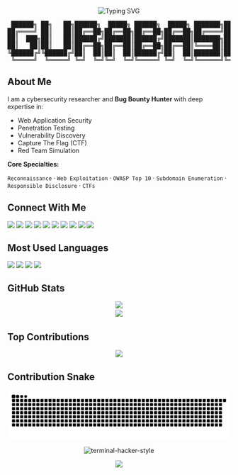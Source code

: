 <p align="center">
  <img src="https://readme-typing-svg.demolab.com?font=Fira+Code&duration=3000&pause=500&color=00FFF7&center=true&vCenter=true&width=800&height=40&lines=Bug+Bounty+Hunter" alt="Typing SVG" />
</p>

<pre align="center">
 ██████╗ ██╗   ██╗██████╗  █████╗ ██████╗  █████╗ ███████╗███████╗ ██████╗
██╔════╝ ██║   ██║██╔══██╗██╔══██╗██╔══██╗██╔══██╗██╔════╝██╔════╝██╔════╝
██║  ███╗██║   ██║██████╔╝███████║██████╔╝███████║███████╗█████╗  ██║     
██║   ██║██║   ██║██╔══██╗██╔══██║██╔══██╗██╔══██║╚════██║██╔══╝  ██║     
╚██████╔╝╚██████╔╝██║  ██║██║  ██║██████╔╝██║  ██║███████║███████╗╚██████╗
 ╚═════╝  ╚═════╝ ╚═╝  ╚═╝╚═╝  ╚═╝╚═════╝ ╚═╝  ╚═╝╚══════╝╚══════╝ ╚═════╝
</pre>



##  About Me

I am a cybersecurity researcher and **Bug Bounty Hunter** with deep expertise in:

- Web Application Security  
- Penetration Testing  
- Vulnerability Discovery  
- Capture The Flag (CTF)  
- Red Team Simulation  


**Core Specialties:**  

`Reconnaissance` · `Web Exploitation` · `OWASP Top 10` · `Subdomain Enumeration` · `Responsible Disclosure` · `CTFs`



##  Connect With Me

<p align="left">
  <a href="https://x.com/GURABASEC"><img src="https://img.shields.io/badge/X-black.svg?style=for-the-badge&logo=X&logoColor=white" /></a>
  <a href="https://linkedin.com/in/GURABASEC"><img src="https://img.shields.io/badge/LinkedIn-0A66C2.svg?style=for-the-badge&logo=linkedin&logoColor=white" /></a>
  <a href="mailto:gurabasec@gmail.com"><img src="https://img.shields.io/badge/Email-EA4335?style=for-the-badge&logo=gmail&logoColor=white" /></a>
  <a href="https://facebook.com/GURABASEC"><img src="https://img.shields.io/badge/Facebook-1877F2.svg?style=for-the-badge&logo=facebook&logoColor=white" /></a>
  <a href="https://youtube.com/@GURABASEC"><img src="https://img.shields.io/badge/YouTube-FF0000.svg?style=for-the-badge&logo=youtube&logoColor=white" /></a>
  <a href="https://instagram.com/GURABASEC"><img src="https://img.shields.io/badge/Instagram-E4405F.svg?style=for-the-badge&logo=instagram&logoColor=white" /></a>
  <a href="https://medium.com/@GURABASEC"><img src="https://img.shields.io/badge/Medium-12100E.svg?style=for-the-badge&logo=medium&logoColor=white" /></a>
  <a href="https://reddit.com/user/GURABASEC"><img src="https://img.shields.io/badge/Reddit-FF4500.svg?style=for-the-badge&logo=reddit&logoColor=white" /></a>
  <a href="https://quora.com/profile/GURABASEC"><img src="https://img.shields.io/badge/Quora-B92B27.svg?style=for-the-badge&logo=quora&logoColor=white" /></a>
  <a href="https://bsky.app/profile/gurabasec.bsky.social"><img src="https://img.shields.io/badge/bluesky-0285FF.svg?style=for-the-badge&logo=bluesky&logoColor=white" /></a>
</p>



##  Most Used Languages

<p align="left">
  <img src="https://img.shields.io/badge/Python-3776AB?style=for-the-badge&logo=python&logoColor=white"/>
  <img src="https://img.shields.io/badge/Java-ED8B00?style=for-the-badge&logo=java&logoColor=white"/>
  <img src="https://img.shields.io/badge/C++-00599C?style=for-the-badge&logo=c%2B%2B&logoColor=white"/>
  <img src="https://img.shields.io/badge/C-00599C?style=for-the-badge&logo=c&logoColor=white"/>
</p>



##  GitHub Stats

<p align="center">
  <img src="https://github-readme-stats.vercel.app/api?username=GURABASEC&show_icons=true&theme=radical&hide_border=true" />
  <br />
  <img src="https://nirzak-streak-stats.vercel.app?user=GURABASEC&theme=radical&hide_border=true" />
  <br />
</p>



##  Top Contributions

<p align="center">
  <img src="https://github-contributor-stats.vercel.app/api?username=GURABASEC&limit=5&theme=radical&combine_all_yearly_contributions=true" />
</p>



##  Contribution Snake

<p align="center">
  <img src="https://github.com/Caerlower/caerlower/blob/output/github-contribution-grid-snake-dark.svg" alt="snake gif" />
</p>




<p align="center">
  <img src="https://raw.githubusercontent.com/abhisheknaiidu/abhisheknaiidu/master/code.gif" alt="terminal-hacker-style" />
</p>


<p align="center">
  <img src="https://readme-typing-svg.demolab.com?font=Fira+Code&duration=2500&pause=1000&color=39FF14&center=true&vCenter=true&width=600&height=50&lines=Eat.;Sleep.;Hack.;Repeat." />
</p>

<!-- Built by GURABASEC | Hacker Style | Terminal Clean | Bug Bounty Focus -->
